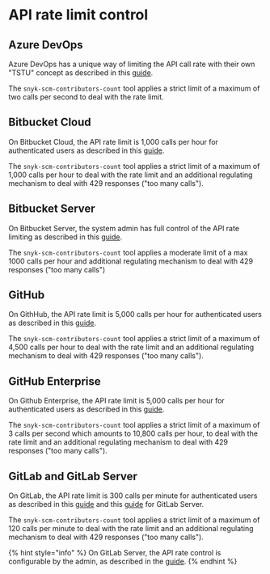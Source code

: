 # API rate limit control

## Azure DevOps

Azure DevOps has a unique way of limiting the API call rate with their own "TSTU" concept as described in this [guide](https://docs.microsoft.com/en-us/azure/devops/integrate/concepts/rate-limits?view=azure-devops).

The `snyk-scm-contributors-count` tool applies a strict limit of a maximum of two calls per second to deal with the rate limit.

## Bitbucket Cloud

On Bitbucket Cloud, the API rate limit is 1,000 calls per hour for authenticated users as described in this [guide](https://support.atlassian.com/bitbucket-cloud/docs/api-request-limits/).

The `snyk-scm-contributors-count` tool applies a strict limit of a maximum of 1,000 calls per hour to deal with the rate limit and an additional regulating mechanism to deal with 429 responses ("too many calls").

## Bitbucket Server

On Bitbucket Server, the system admin has full control of the API rate limiting as described in this [guide](https://confluence.atlassian.com/bitbucketserver/improving-instance-stability-with-rate-limiting-976171954.html).

The `snyk-scm-contributors-count` tool applies a moderate limit of a max 1000 calls per hour and additional regulating mechanism to deal with 429 responses ("too many calls")

## GitHub

On GithHub, the API rate limit is 5,000 calls per hour for authenticated users as described in this [guide](https://docs.github.com/en/developers/apps/building-github-apps/rate-limits-for-github-apps).

The `snyk-scm-contributors-count` tool applies a strict limit of a maximum of 4,500 calls per hour to deal with the rate limit and an additional regulating mechanism to deal with 429 responses ("too many calls").

## GitHub Enterprise

On Github Enterprise, the API rate limit is 5,000 calls per hour for authenticated users as described in this [guide](https://docs.github.com/en/developers/apps/building-github-apps/rate-limits-for-github-apps).

The `snyk-scm-contributors-count` tool applies a strict limit of a maximum of 3 calls per second which amounts to 10,800 calls per hour, to deal with the rate limit and an additional regulating mechanism to deal with 429 responses ("too many calls").

## GitLab and GitLab Server

On GitLab, the API rate limit is 300 calls per minute for authenticated users as described in this [guide](https://docs.gitlab.com/ee/user/gitlab\_com/index.html#gitlabcom-specific-rate-limits) and this [guide](https://docs.gitlab.com/ee/user/admin\_area/settings/rate\_limits\_on\_raw\_endpoints.html) for GitLab Server.

The `snyk-scm-contributors-count` tool applies a strict limit of a maximum of 120 calls per minute to deal with the rate limit and an additional regulating mechanism to deal with 429 responses ("too many calls").

{% hint style="info" %}
On GitLab Server, the API rate control is configurable by the admin, as described in the [guide](https://docs.gitlab.com/ee/user/admin\_area/settings/rate\_limits\_on\_raw\_endpoints.html).
{% endhint %}
